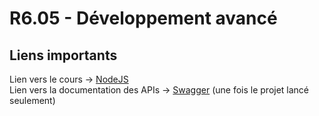 # R6.05 - Développement avancé
## Liens importants
Lien vers le cours -> [NodeJS](https://drjs-organization.gitbook.io/nodejs)  
Lien vers la documentation des APIs -> [Swagger](http://localhost:3000/documentation#/) (une fois le projet lancé seulement)
